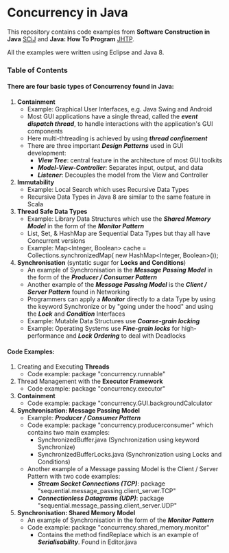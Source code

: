 # Concurrency in Java
This repository contains code examples from **Software Construction in Java** [SCiJ](http://web.mit.edu/6.005/www/fa16/) and **Java: How To Program** [JHTP](https://www.pearsonhighered.com/product/Deitel-Java-How-to-Program-early-objects-9th-Edition/9780132575669.html).

All the examples were written using Eclipse and Java 8.

### Table of Contents
#### There are four basic types of Concurrency found in Java:
1. **Containment**
   * Example: Graphical User Interfaces, e.g. Java Swing and Android
   * Most GUI applications have a single thread, called the **_event dispatch thread_**, to handle interactions with the application's GUI components
   * Here multi-thtreading is achieved by using **_thread confinement_**
   * There are three important **_Design Patterns_** used in GUI development:
      * **_View Tree_**: central feature in the architecture of most GUI toolkits
      * **_Model-View-Controller_**: Separates input, output, and data
      * **_Listener_**: Decouples the model from the View and Controller
2. **Immutability**
   * Example: Local Search which uses Recursive Data Types
   * Recursive Data Types in Java 8 are similar to the same feature in Scala
3. **Thread Safe Data Types**
   * Example: Library Data Structures which use the **_Shared Memory Model_** in the form of the **_Monitor Pattern_**
   * List, Set, & HashMap are Sequential Data Types but thay all have Concurrent versions
   * Example: Map<Integer, Boolean> cache = Collections.synchronizedMap( new HashMap<Integer, Boolean>());
4. **Synchronisation** (syntatic sugar for **Locks and Conditions**)
   * An example of Synchronisation is the **_Message Passing Model_** in the form of the **_Producer / Consumer Pattern_**
   * Another example of the **_Message Passing Model_** is the **_Client / Server Pattern_** found in Networking
   * Programmers can apply a **_Monitor_** directly to a data Type by using the keyword Synchronize or by "going under the hood" and using the **_Lock_** and **_Condition_** Interfaces
   * Example: Mutable Data Structures use **_Coarse-grain locking_**
   * Example: Operating Systems use **_Fine-grain locks_** for high-performance and **_Lock Ordering_** to deal with Deadlocks

#### Code Examples:
1. Creating and Executing **Threads**
   * Code example: package "concurrency.runnable"
2. Thread Management with the **Executor Framework**
   * Code example: package "concurrency.executor"
3. **Containment**
   * Code example: package "concurrency.GUI.backgroundCalculator
4. **Synchronisation: Message Passing Model**
   * Example: **_Producer / Consumer Pattern_**
   * Code example: package "concurrency.producerconsumer" which contains two main examples:
      * SynchronizedBuffer.java       (Synchronization using keyword Synchronize)
      * SynchronizedBufferLocks.java  (Synchronization using Locks and Conditions) 
   * Another example of a Message passing Model is the Client / Server Pattern with two code examples:
      * **_Stream Socket Connections (TCP)_**: package "sequential.message_passing.client_server.TCP"
      * **_Connectionless Datagrams  (UDP)_**: package "sequential.message_passing.client_server.UDP"
5. **Synchronisation: Shared Memory Model**
   * An example of Synchronisation in the form of the **_Monitor Pattern_**
   * Code example: package "concurrency.shared_memory.monitor"
      * Contains the method findReplace which is an example of **_Serialisability_**. Found in Editor.java



